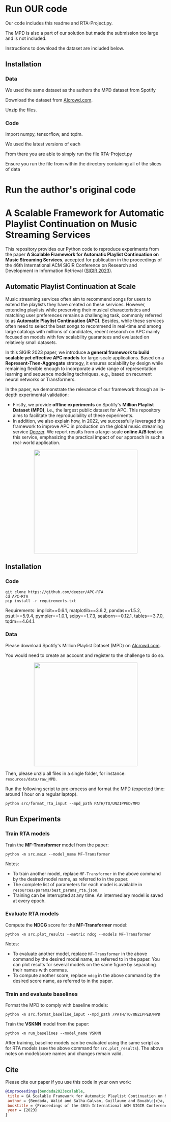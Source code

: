 # Run OUR code

Our code includes this readme and RTA-Project.py.

The MPD is also a part of our solution but made the submission too large and is not included.

Instructions to download the dataset are included below.

## Installation

### Data

We used the same dataset as the authors the MPD dataset from Spotify

Download the dataset from [AIcrowd.com](https://www.aicrowd.com/challenges/spotify-million-playlist-dataset-challenge).

Unzip the files.

### Code

Import numpy, tensorflow, and tqdm.

We used the latest versions of each

From there you are able to simply run the file RTA-Project.py

Ensure you run the file from within the directory containing all of the slices of data

# Run the author's original code

# A Scalable Framework for Automatic Playlist Continuation on Music Streaming Services


This repository provides our Python code to reproduce experiments from the paper **A Scalable Framework for Automatic Playlist Continuation on Music Streaming Services**, accepted for publication in the proceedings of the 46th International ACM SIGIR Conference on Research and Development in Information Retrieval ([SIGIR 2023](https://sigir.org/sigir2023/)).



## Automatic Playlist Continuation at Scale


Music streaming services often aim to recommend songs for users to extend the playlists they have created on these services. However, extending playlists while preserving their musical characteristics and matching user preferences remains a challenging task, commonly referred to as **Automatic Playlist Continuation (APC)**. Besides, while these services often need to select the best songs to recommend in real-time and among large catalogs with millions of candidates, recent research on APC mainly focused on models with few scalability guarantees and evaluated on relatively small datasets.

In this SIGIR 2023 paper, we introduce **a general framework to build scalable yet effective APC models** for large-scale applications. Based on a **Represent-Then-Aggregate** strategy, it ensures scalability by design while remaining flexible enough to incorporate a wide range of representation learning and sequence modeling techniques, e.g., based on recurrent neural networks or Transformers.

In the paper, we demonstrate the relevance of our framework through an in-depth experimental validation:
* Firstly, we provide **offline experiments** on Spotify's **Million Playlist Dataset (MPD)**, i.e., the largest public dataset for APC. This repository aims to facilitate the reproducibility of these experiments.
* In addition, we also explain how, in 2022, we successfully leveraged this framework to improve APC in production on the global music streaming service [Deezer](https://www.deezer.com/). We report results from a large-scale **online A/B test** on this service, emphasizing the practical impact of our approach in such a real-world application.

<p align="center">
  <img height="325" src="figures/apc.png">
</p>




## Installation

### Code

```
git clone https://github.com/deezer/APC-RTA
cd APC-RTA
pip install -r requirements.txt
```

Requirements: implicit==0.6.1, matplotlib==3.6.2, pandas==1.5.2, psutil==5.9.4, pympler==1.0.1, scipy==1.7.3, seaborn==0.12.1, tables==3.7.0, tqdm==4.64.1.

### Data

Please download Spotify's Million Playlist Dataset (MPD) on [AIcrowd.com](https://www.aicrowd.com/challenges/spotify-million-playlist-dataset-challenge).

You would need to create an account and register to the challenge to do so.

<p align="center">
  <img height="325" src="figures/mpd.png">
</p>

Then, please unzip all files in a single folder, for instance: `resources/data/raw_MPD`.

Run the following script to pre-process and format the MPD (expected time: around 1 hour on a regular laptop).

```
python src/format_rta_input --mpd_path PATH/TO/UNZIPPED/MPD
```



## Run Experiments

### Train RTA models

Train the **MF-Transformer** model from the paper:

```
python -m src.main --model_name MF-Transformer
```

Notes:
* To train another model, replace `MF-Transformer` in the above command by the desired model name, as referred to in the paper.
* The complete list of parameters for each model is available in `resources/params/best_params_rta.json`.
* Training can be interrupted at any time. An intermediary model is saved at every epoch.

### Evaluate RTA models

Compute the **NDCG** score for the **MF-Transformer** model:
```
python -m src.plot_results --metric ndcg --models MF-Transformer
```

Notes:
* To evaluate another model, replace `MF-Transformer` in the above command by the desired model name, as referred to in the paper. You can plot results for several models on the same figure by separating their names with commas.
* To compute another score, replace `ndcg` in the above command by the desired score name, as referred to in the paper.


### Train and evaluate baselines

Format the MPD to comply with baseline models:

```
python -m src.format_baseline_input --mpd_path /PATH/TO/UNZIPPED/MPD
```

Train the **VSKNN** model from the paper:

```
python -m run_baselines --model_name VSKNN
```

After training, baseline models can be evaluated using the same script as for RTA models (see the above command for `src.plot_results`).
The above notes on model/score names and changes remain valid.


## Cite

Please cite our paper if you use this code in your own work:

```BibTeX
@inproceedings{bendada2023scalable,
 title = {A Scalable Framework for Automatic Playlist Continuation on Music Streaming Services},
 author = {Bendada, Walid and Salha-Galvan, Guillaume and Bouab\c{c}a, Thomas and Cazenave, Tristan},
 booktitle = {Proceedings of the 46th International ACM SIGIR Conference on Research and Development in Information Retrieval},
 year = {2023}
}
```